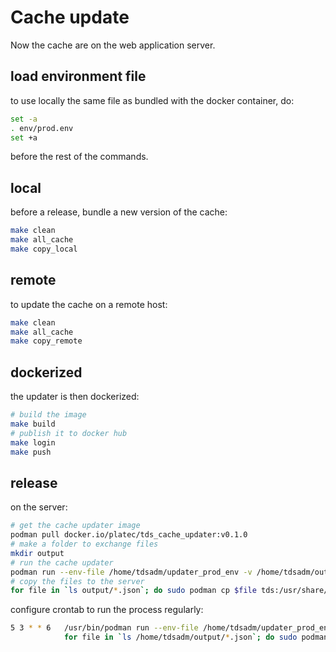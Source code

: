# Cache update

Now the cache are on the web application server.

## load environment file

to use locally the same file as bundled with the docker container, do:

```bash
set -a
. env/prod.env 
set +a
```

before the rest of the commands.

## local

before a release, bundle a new version of the cache:
```bash
make clean
make all_cache
make copy_local 
```

## remote

to update the cache on a remote host:
```bash
make clean
make all_cache
make copy_remote 
```

## dockerized

the updater is then dockerized:
```bash
# build the image
make build
# publish it to docker hub
make login
make push
```

## release

on the server:
```bash
# get the cache updater image
podman pull docker.io/platec/tds_cache_updater:v0.1.0
# make a folder to exchange files
mkdir output
# run the cache updater
podman run --env-file /home/tdsadm/updater_prod_env -v /home/tdsadm/output:/app/output platec/tds_cache_updater:v0.1.0
# copy the files to the server
for file in `ls output/*.json`; do sudo podman cp $file tds:/usr/share/nginx/html/cache/; done
```

configure crontab to run the process regularly:
```bash
5 3 * * 6	/usr/bin/podman run --env-file /home/tdsadm/updater_prod_env -v /home/tdsadm/output:/app/output platec/tds_cache_updater:v0.1.0 && \
            for file in `ls /home/tdsadm/output/*.json`; do sudo podman cp $file tds:/usr/share/nginx/html/cache/; done
```
